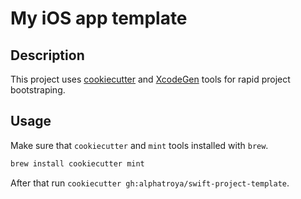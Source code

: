 # My iOS app template

## Description

This project uses [cookiecutter](https://github.com/audreyr/cookiecutter) and [XcodeGen](https://github.com/yonaskolb/XcodeGen)
tools for rapid project bootstraping.

## Usage

Make sure that `cookiecutter` and `mint` tools installed with `brew`.

```sh
brew install cookiecutter mint
```

After that run `cookiecutter gh:alphatroya/swift-project-template`.
